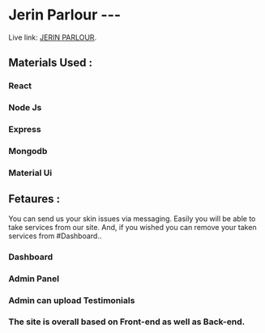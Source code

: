 # Jerin Parlour ---

Live link:  [JERIN PARLOUR](https://jerin-parlour-749ae.firebaseapp.com/).

## Materials Used : 

### React
### Node Js
### Express
### Mongodb
### Material Ui

## Fetaures :

You can send us your skin issues via messaging.
Easily you will be able to take services from our site. And, if you wished you can remove your taken services from #Dashboard..
### Dashboard
### Admin Panel
### Admin can upload Testimonials

### The site is overall based on Front-end as well as Back-end.

